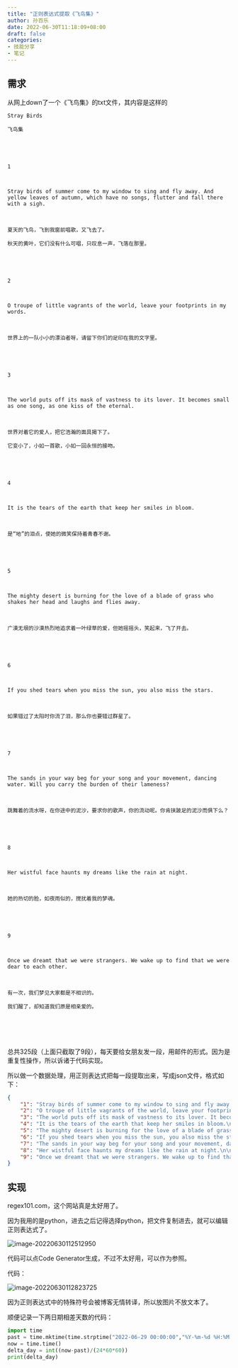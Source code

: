 ```yaml
---
title: "正则表达式提取《飞鸟集》"
author: 孙百乐
date: 2022-06-30T11:18:09+08:00
draft: false
categories: 
- 技能分享
- 笔记
---
```


## 需求

从网上down了一个《飞鸟集》的txt文件，其内容是这样的

```
Stray Birds

飞鸟集





1



Stray birds of summer come to my window to sing and fly away. And yellow leaves of autumn, which have no songs, flutter and fall there with a sigh.



夏天的飞鸟，飞到我窗前唱歌，又飞去了。

秋天的黄叶，它们没有什么可唱，只叹息一声，飞落在那里。





2



O troupe of little vagrants of the world, leave your footprints in my words.



世界上的一队小小的漂泊者呀，请留下你们的足印在我的文字里。





3



The world puts off its mask of vastness to its lover. It becomes small as one song, as one kiss of the eternal.



世界对着它的爱人，把它浩瀚的面具揭下了。

它变小了，小如一首歌，小如一回永恒的接吻。





4



It is the tears of the earth that keep her smiles in bloom.



是“地”的泪点，使她的微笑保持着青春不谢。





5



The mighty desert is burning for the love of a blade of grass who shakes her head and laughs and flies away.



广漠无垠的沙漠热烈地追求着一叶绿草的爱，但她摇摇头，笑起来，飞了开去。





6



If you shed tears when you miss the sun, you also miss the stars.



如果错过了太阳时你流了泪，那么你也要错过群星了。





7



The sands in your way beg for your song and your movement, dancing water. Will you carry the burden of their lameness?



跳舞着的流水呀，在你途中的泥沙，要求你的歌声，你的流动呢。你肯挟跛足的泥沙而俱下么？





8



Her wistful face haunts my dreams like the rain at night.



她的热切的脸，如夜雨似的，搅扰着我的梦魂。





9



Once we dreamt that we were strangers. We wake up to find that we were dear to each other.



有一次，我们梦见大家都是不相识的。

我们醒了，却知道我们原是相亲爱的。






```

总共325段（上面只截取了9段），每天要给女朋友发一段，用邮件的形式。因为是重复性操作，所以诉诸于代码实现。

所以做一个数据处理，用正则表达式把每一段提取出来，写成json文件，格式如下：

```json
{
    "1": "Stray birds of summer come to my window to sing and fly away. And yellow leaves of autumn, which have no songs, flutter and fall there with a sigh.\n\n\n\n夏天的飞鸟，飞到我窗前唱歌，又飞去了。\n\n秋天的黄叶，它们没有什么可唱，只叹息一声，飞落在那里。",
    "2": "O troupe of little vagrants of the world, leave your footprints in my words.\n\n\n\n世界上的一队小小的漂泊者呀，请留下你们的足印在我的文字里。",
    "3": "The world puts off its mask of vastness to its lover. It becomes small as one song, as one kiss of the eternal.\n\n\n\n世界对着它的爱人，把它浩瀚的面具揭下了。\n\n它变小了，小如一首歌，小如一回永恒的接吻。",
    "4": "It is the tears of the earth that keep her smiles in bloom.\n\n\n\n是“地”的泪点，使她的微笑保持着青春不谢。",
    "5": "The mighty desert is burning for the love of a blade of grass who shakes her head and laughs and flies away.\n\n\n\n广漠无垠的沙漠热烈地追求着一叶绿草的爱，但她摇摇头，笑起来，飞了开去。",
    "6": "If you shed tears when you miss the sun, you also miss the stars.\n\n\n\n如果错过了太阳时你流了泪，那么你也要错过群星了。",
    "7": "The sands in your way beg for your song and your movement, dancing water. Will you carry the burden of their lameness?\n\n\n\n跳舞着的流水呀，在你途中的泥沙，要求你的歌声，你的流动呢。你肯挟跛足的泥沙而俱下么？",
    "8": "Her wistful face haunts my dreams like the rain at night.\n\n\n\n她的热切的脸，如夜雨似的，搅扰着我的梦魂。",
    "9": "Once we dreamt that we were strangers. We wake up to find that we were dear to each other.\n\n\n\n有一次，我们梦见大家都是不相识的。\n\n我们醒了，却知道我们原是相亲爱的。"
}
```

## 实现

regex101.com，这个网站真是太好用了。

因为我用的是python，进去之后记得选择python，把文件复制进去，就可以编辑正则表达式了。

![image-20220630112512950](https://myblog-1257298572.cos.ap-shanghai.myqcloud.com/img/image-20220630112512950.png)

代码可以点Code Generator生成，不过不太好用，可以作为参照。

代码：

![image-20220630112823725](https://myblog-1257298572.cos.ap-shanghai.myqcloud.com/img/image-20220630112823725.png)

因为正则表达式中的特殊符号会被博客无情转译，所以放图片不放文本了。

顺便记录一下两日期相差天数的代码：

```python
import time
past = time.mktime(time.strptime("2022-06-29 00:00:00","%Y-%m-%d %H:%M:%S"))
now = time.time()
delta_day = int((now-past)/(24*60*60))
print(delta_day)
```

